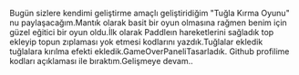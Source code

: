 Bugün sizlere kendimi geliştirme amaçlı geliştiridiğim "Tuğla Kırma Oyunu" nu paylaşacağım.Mantık olarak basit bir oyun olmasına rağmen benim için güzel eğitici bir oyun oldu.İlk olarak Paddleın hareketlerini sağladık top ekleyip topun zıplaması yok etmesi kodlarını yazdık.Tuğlalar ekledik tuğlalara kırılma efekti ekledik.GameOverPaneliTasarladık. Github profilime kodları açıklaması ile bıraktım.Gelişmeye devam.. 
